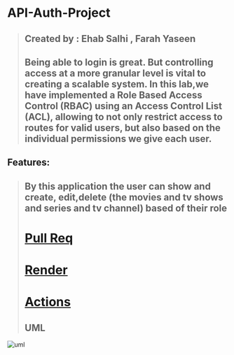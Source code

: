 # API-Auth-Project
> ## Created by : Ehab Salhi , Farah Yaseen
> 
> ## Being able to login is great. But controlling access at a more granular level is vital to creating a scalable system. In this lab,we have implemented a Role Based Access Control (RBAC) using an Access Control List (ACL), allowing to not only restrict access to routes for valid users, but also based on the individual permissions we give each user.
## Features:
> ## By this application the user can show and create, edit,delete (the movies and tv shows and series and tv channel) based of their role
> 
> # [Pull Req](https://github.com/API-Auth-server/API-Auth-Project/pull/5)
>
> # [Render](https://api-auth-project.onrender.com)
>
> # [Actions](https://github.com/API-Auth-server/API-Auth-Project/actions)
> 
> ## UML
![uml](https://cdn.discordapp.com/attachments/1111940056735826001/1125872411481489479/image.png)

